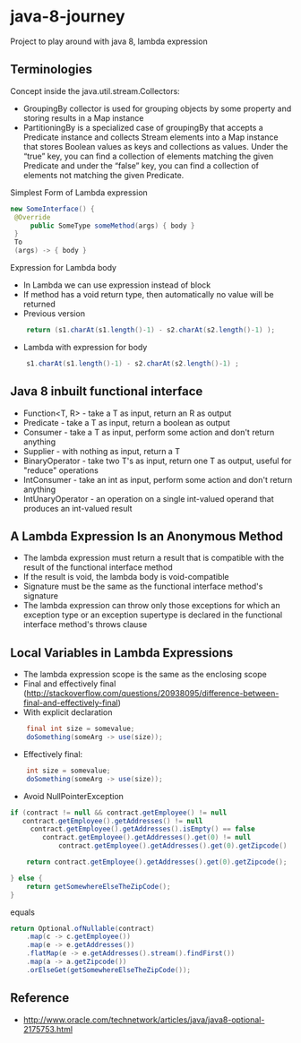 # java-8-journey 
Project to play around with java 8, lambda expression

## Terminologies
Concept inside the java.util.stream.Collectors:
* GroupingBy collector is used for grouping objects by some property and storing results in a Map instance
* PartitioningBy is a specialized case of groupingBy that accepts a Predicate instance and collects Stream elements into a Map instance that stores Boolean values as keys and collections as values. Under the “true” key, you can find a collection of elements matching the given Predicate and under the “false” key, you can find a collection of elements not matching the given Predicate.

Simplest Form of Lambda expression

```java
new SomeInterface() {  
 @Override  
     public SomeType someMethod(args) { body }  
 }
 To
 (args) -> { body }
```

Expression for Lambda body
* In Lambda we can use expression instead of block
* If method has a void return type, then automatically no value will be returned
* Previous version

```java
	return (s1.charAt(s1.length()-1) - s2.charAt(s2.length()-1) );
```

* Lambda with expression for body

```java
	s1.charAt(s1.length()-1) - s2.charAt(s2.length()-1) ;
```

## Java 8 inbuilt functional interface
* Function<T, R> - take a T as input, return an R as output
* Predicate<T> - take a T as input, return a boolean as output
* Consumer<T> - take a T as input, perform some action and don't return anything
* Supplier<T> - with nothing as input, return a T
* BinaryOperator<T> - take two T's as input, return one T as output, useful for "reduce" operations
* IntConsumer - take an int as input, perform some action and don't return anything
* IntUnaryOperator - an operation on a single int-valued operand that produces an int-valued result

## A Lambda Expression Is an Anonymous Method
* The lambda expression must return a result that is compatible with the result of the functional interface method
* If the result is void, the lambda body is void-compatible
* Signature must be the same as the functional interface method's signature
* The lambda expression can throw only those exceptions for which an exception type or an exception supertype is declared in the functional interface method's throws clause

## Local Variables in Lambda Expressions
* The lambda expression scope is the same as the enclosing scope
* Final and effectively final (http://stackoverflow.com/questions/20938095/difference-between-final-and-effectively-final)
* With explicit declaration 

```java
	final int size = somevalue;
	doSomething(someArg -> use(size));
```

* Effectively final:

```java
	int size = somevalue;
	doSomething(someArg -> use(size));
```

* Avoid NullPointerException

```java  
if (contract != null && contract.getEmployee() != null
   contract.getEmployee().getAddresses() != null
     contract.getEmployee().getAddresses().isEmpty() == false
        contract.getEmployee().getAddresses().get(0) != null
            contract.getEmployee().getAddresses().get(0).getZipcode() != null) {

    return contract.getEmployee().getAddresses().get(0).getZipcode();

} else {
    return getSomewhereElseTheZipCode();
}
```

equals

```java
return Optional.ofNullable(contract)
    .map(c -> c.getEmployee())
    .map(e -> e.getAddresses())
    .flatMap(e -> e.getAddresses().stream().findFirst())
    .map(a -> a.getZipcode())
    .orElseGet(getSomewhereElseTheZipCode());
```

## Reference 
- http://www.oracle.com/technetwork/articles/java/java8-optional-2175753.html
